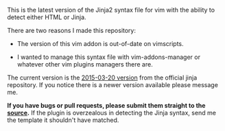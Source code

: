 This is the latest version of the Jinja2 syntax file for vim with the ability to detect either HTML or Jinja.

There are two reasons I made this repository:

* The version of this vim addon is out-of-date on vimscripts.

* I wanted to manage this syntax file with vim-addons-manager or whatever other vim plugins managers there are.

The current version is the [2015-03-20 version](https://github.com/pallets/jinja/commit/e0615edb7590591356384465fec8413ebbeece8c#diff-2bdaa63688638964ee9a159077a6ba6d) from the official jinja repository. 
If you notice there is a newer version available please message me.

**If you have bugs or pull requests, please submit them straight to the [source](https://github.com/mitsuhiko/jinja2).** If the plugin is overzealous in detecting the Jinja syntax, send me the template it shouldn't have matched.
